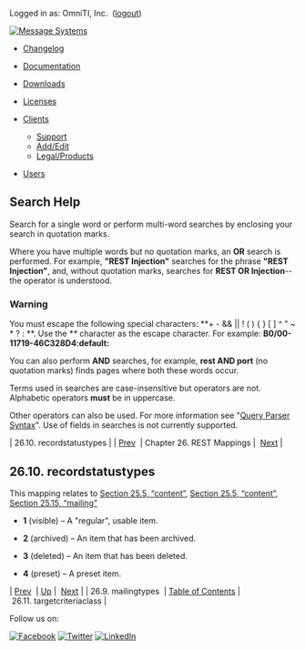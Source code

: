 Logged in as: OmniTI, Inc.  ([logout](https://support.messagesystems.com/logout.php))

[![Message Systems](https://support.messagesystems.com/images/ms-white205.png)](https://support.messagesystems.com/start.php) 

*   [Changelog](https://support.messagesystems.com/start.php?show=changelog)
*   [Documentation](https://support.messagesystems.com/docs/)
*   [Downloads](https://support.messagesystems.com/start.php)

*   [Licenses](https://support.messagesystems.com/license_summary.php)
*   <a href="">Clients</a>
    *   [Support](https://support.messagesystems.com/cs.php)
    *   [Add/Edit](https://support.messagesystems.com/edit_client.php)
    *   [Legal/Products](https://support.messagesystems.com/edit_products.php)
*   [Users](https://support.messagesystems.com/edit_customer.php)

## Search Help

Search for a single word or perform multi-word searches by enclosing your search in quotation marks.

Where you have multiple words but no quotation marks, an **OR** search is performed. For example, **"REST Injection"** searches for the phrase **"REST Injection"**, and, without quotation marks, searches for **REST OR Injection**--the operator is understood.

### Warning

You must escape the following special characters: **+ - && || ! ( ) { } [ ] ^ " ~ * ? : \**. Use the **\** character as the escape character. For example: **B0/00-11719-46C328D4\:default\:**

You can also perform **AND** searches, for example, **rest AND port** (no quotation marks) finds pages where both these words occur.

Terms used in searches are case-insensitive but operators are not. Alphabetic operators **must** be in uppercase.

Other operators can also be used. For more information see "[Query Parser Syntax](https://lucene.apache.org/core/old_versioned_docs/versions/3_0_0/queryparsersyntax.html)". Use of fields in searches is not currently supported.

| 26.10. recordstatustypes |
| [Prev](rest.autogen.map.mailingtypes.php)  | Chapter 26. REST Mappings |  [Next](rest.autogen.map.targetcriteriaclass.php) |

## 26.10. recordstatustypes

This mapping relates to [Section 25.5, “content”](rest.autogen.struct.content.php "25.5. content"), [Section 25.5, “content”](rest.autogen.struct.content.php "25.5. content"), [Section 25.15, “mailing”](rest.autogen.struct.mailing.php "25.15. mailing")

*   **1** (visible) – A "regular", usable item.

*   **2** (archived) – An item that has been archived.

*   **3** (deleted) – An item that has been deleted.

*   **4** (preset) – A preset item.

| [Prev](rest.autogen.map.mailingtypes.php)  | [Up](rest.autogen.map.php) |  [Next](rest.autogen.map.targetcriteriaclass.php) |
| 26.9. mailingtypes  | [Table of Contents](index.php) |  26.11. targetcriteriaclass |

Follow us on:

[![Facebook](https://support.messagesystems.com/images/icon-facebook.png)](http://www.facebook.com/messagesystems) [![Twitter](https://support.messagesystems.com/images/icon-twitter.png)](http://twitter.com/#!/MessageSystems) [![LinkedIn](https://support.messagesystems.com/images/icon-linkedin.png)](http://www.linkedin.com/company/message-systems)